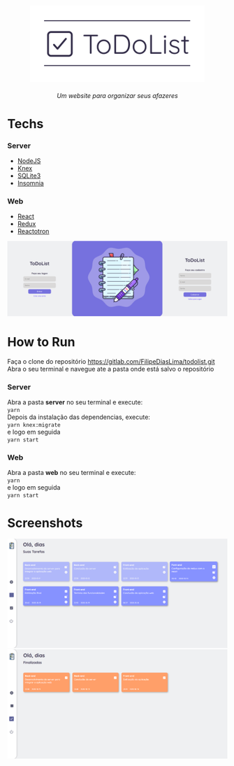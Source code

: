 <div align="center">
<img src="./images/title.png" width="400">
<h6>Um website para organizar seus afazeres</h6>
</div>

# Techs
### Server
* [NodeJS](https://nodejs.org/en/)
* [Knex](http://knexjs.org/)
* [SQLite3](https://www.sqlite.org/index.html)
* [Insomnia](https://insomnia.rest/)
### Web
* [React](https://reactjs.org/)
* [Redux](https://redux.js.org/)
* [Reactotron](https://github.com/infinitered/reactotron)

<div align="center">
<img src="./images/login-register.png">
</div>

# How to Run

Faça o clone do repositório https://gitlab.com/FilipeDiasLima/todolist.git<br/>
Abra o seu terminal e navegue ate a pasta onde está salvo o repositório


### Server

Abra a pasta **server** no seu terminal e execute: <br/>
`yarn`
<br/>
Depois da instalação das dependencias, execute: <br/>
`yarn knex:migrate`
<br/> e logo em seguida <br/>
`yarn start`

### Web

Abra a pasta **web** no seu terminal e execute: <br/>
`yarn`
<br/> e logo em seguida <br/>
`yarn start`


# Screenshots

<div align="center">
<img src="./images/home.png">

<img src="./images/finalizadas.png">
</div>
